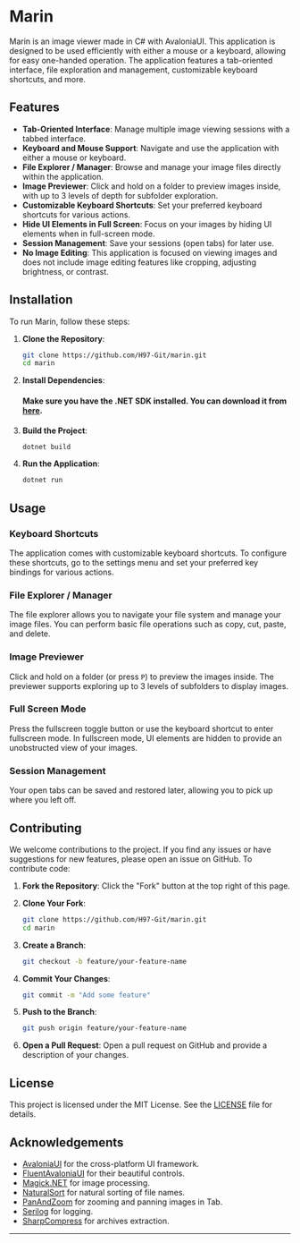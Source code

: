 ﻿# Marin

Marin is an image viewer made in C# with AvaloniaUI. This application is designed to be used efficiently with either a mouse or a keyboard, allowing for easy one-handed operation. The application features a tab-oriented interface, file exploration and management, customizable keyboard shortcuts, and more.

## Features

- **Tab-Oriented Interface**: Manage multiple image viewing sessions with a tabbed interface.
- **Keyboard and Mouse Support**: Navigate and use the application with either a mouse or keyboard.
- **File Explorer / Manager**: Browse and manage your image files directly within the application.
- **Image Previewer**: Click and hold on a folder to preview images inside, with up to 3 levels of depth for subfolder exploration.
- **Customizable Keyboard Shortcuts**: Set your preferred keyboard shortcuts for various actions.
- **Hide UI Elements in Full Screen**: Focus on your images by hiding UI elements when in full-screen mode.
- **Session Management**: Save your sessions (open tabs) for later use.
- **No Image Editing**: This application is focused on viewing images and does not include image editing features like cropping, adjusting brightness, or contrast.

## Installation

To run Marin, follow these steps:

1. **Clone the Repository**:
    ```bash
    git clone https://github.com/H97-Git/marin.git
    cd marin
    ```

2. **Install Dependencies**:

   #### Make sure you have the .NET SDK installed. You can download it from [here](https://dotnet.microsoft.com/download).

3. **Build the Project**:
    ```bash
    dotnet build
    ```

4. **Run the Application**:
    ```bash
    dotnet run
    ```

## Usage

### Keyboard Shortcuts

The application comes with customizable keyboard shortcuts. To configure these shortcuts, go to the settings menu and set your preferred key bindings for various actions.

### File Explorer / Manager

The file explorer allows you to navigate your file system and manage your image files. You can perform basic file operations such as copy, cut, paste, and delete.

### Image Previewer

Click and hold on a folder (or press `P`) to preview the images inside. The previewer supports exploring up to 3 levels of subfolders to display images.

### Full Screen Mode

Press the fullscreen toggle button or use the keyboard shortcut to enter fullscreen mode. In fullscreen mode, UI elements are hidden to provide an unobstructed view of your images.

### Session Management

Your open tabs can be saved and restored later, allowing you to pick up where you left off.

## Contributing

We welcome contributions to the project. If you find any issues or have suggestions for new features, please open an issue on GitHub. To contribute code:

1. **Fork the Repository**:
   Click the "Fork" button at the top right of this page.

2. **Clone Your Fork**:
    ```bash
    git clone https://github.com/H97-Git/marin.git
    cd marin 
    ```

3. **Create a Branch**:
    ```bash
    git checkout -b feature/your-feature-name
    ```

4. **Commit Your Changes**:
    ```bash
    git commit -m "Add some feature"
    ```

5. **Push to the Branch**:
    ```bash
    git push origin feature/your-feature-name
    ```

6. **Open a Pull Request**:
   Open a pull request on GitHub and provide a description of your changes.

## License

This project is licensed under the MIT License. See the [LICENSE](LICENSE) file for details.

## Acknowledgements

- [AvaloniaUI](https://avaloniaui.net/) for the cross-platform UI framework.
- [FluentAvaloniaUI](https://www.nuget.org/packages/FluentAvaloniaUI) for their beautiful controls.
- [Magick.NET](https://www.nuget.org/packages/Magick.NET.Core) for image processing.
- [NaturalSort](https://www.nuget.org/packages/NaturalSort.Extension/) for natural sorting of file names.
- [PanAndZoom](https://www.nuget.org/packages/Avalonia.Controls.PanAndZoom) for zooming and panning images in Tab.
- [Serilog](https://www.nuget.org/packages/Serilog) for logging.
- [SharpCompress](https://www.nuget.org/packages/SharpCompress) for archives extraction.

---